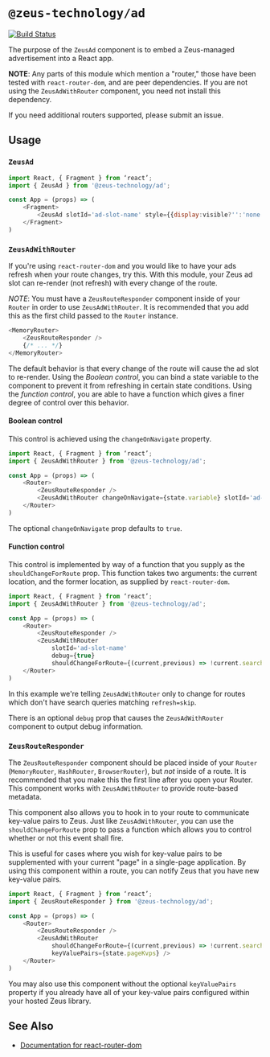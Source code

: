 # `@zeus-technology/ad`

[![Build Status](https://travis-ci.org/WapoZeusTechnology/zeus-technology.svg?branch=master)](https://travis-ci.org/WapoZeusTechnology/zeus-technology)

The purpose of the `ZeusAd` component is to embed a Zeus-managed advertisement into a React app.

**NOTE**: Any parts of this module which mention a "router," those have been tested with `react-router-dom`, and are peer dependencies. If you are not using the `ZeusAdWithRouter` component, you need not install this dependency.

If you need additional routers supported, please submit an issue.

## Usage

### `ZeusAd`

```js
import React, { Fragment } from ‘react’;
import { ZeusAd } from '@zeus-technology/ad';

const App = (props) => (
	<Fragment>
		<ZeusAd slotId='ad-slot-name' style={{display:visible?'':'none'}} />
	</Fragment>
)
```

### `ZeusAdWithRouter`

If you're using `react-router-dom` and you would like to have your ads
refresh when your route changes, try this. With this module, your Zeus
ad slot can re-render (not refresh) with every change of the route.

*NOTE*: You must have a `ZeusRouteResponder` component inside of your
`Router` in order to use `ZeusAdWithRouter`. It is recommended that you
add this as the first child passed to the `Router` instance.

```js
<MemoryRouter>
	<ZeusRouteResponder />
	{/* ... */}
</MemoryRouter>
```

The default behavior is that every change of the route will cause the
ad slot to re-render. Using the _Boolean control_, you can bind a state
variable to the component to prevent it from refreshing in certain state
conditions. Using the _function control_, you are able to have a function
which gives a finer degree of control over this behavior.

#### Boolean control

This control is achieved using the `changeOnNavigate` property.

```js
import React, { Fragment } from ‘react’;
import { ZeusAdWithRouter } from '@zeus-technology/ad';

const App = (props) => (
	<Router>
		<ZeusRouteResponder />
		<ZeusAdWithRouter changeOnNavigate={state.variable} slotId='ad-slot-name' />
	</Router>
)
```

The optional `changeOnNavigate` prop defaults to `true`.

#### Function control

This control is implemented by way of a function that you supply as the
`shouldChangeForRoute` prop. This function takes two arguments: the current location,
and the former location, as supplied by `react-router-dom`.

```js
import React, { Fragment } from ‘react’;
import { ZeusAdWithRouter } from '@zeus-technology/ad';

const App = (props) => (
	<Router>
		<ZeusRouteResponder />
		<ZeusAdWithRouter
			slotId='ad-slot-name'
			debug={true}
			shouldChangeForRoute={(current,previous) => !current.search.match(/refresh=skip/)} />
	</Router>
)
```

In this example we're telling `ZeusAdWithRouter` only to change for routes which don't have
search queries matching `refresh=skip`.

There is an optional `debug` prop that causes the `ZeusAdWithRouter` component to output
debug information.

### `ZeusRouteResponder`

The `ZeusRouteResponder` component should be placed inside of your `Router` (`MemoryRouter`,
`HashRouter`, `BrowserRouter`), but _not_ inside of a route. It is recommended that you make
this the first line after you open your Router. This component works with `ZeusAdWithRouter` to
provide route-based metadata.

This component also allows you to hook in to your route to communicate key-value pairs to Zeus.
Just like `ZeusAdWithRouter`, you can use the `shouldChangeForRoute` prop to pass a function
which allows you to control whether or not this event shall fire.

This is useful for cases where you wish for key-value pairs to be supplemented with your
current "page" in a single-page application. By using this component within a route, you
can notify Zeus that you have new key-value pairs.

```js
import React, { Fragment } from ‘react’;
import { ZeusRouteResponder } from '@zeus-technology/ad';

const App = (props) => (
	<Router>
		<ZeusRouteResponder />
		<ZeusAdWithRouter
			shouldChangeForRoute={(current,previous) => !current.search.match(/refresh=skip/)}
			keyValuePairs={state.pageKvps} />
	</Router>
)
```

You may also use this component without the optional `keyValuePairs` property if you
already have all of your key-value pairs configured within your hosted Zeus library.

## See Also

- [Documentation for react-router-dom](https://reacttraining.com/react-router/web/guides/quick-start)
